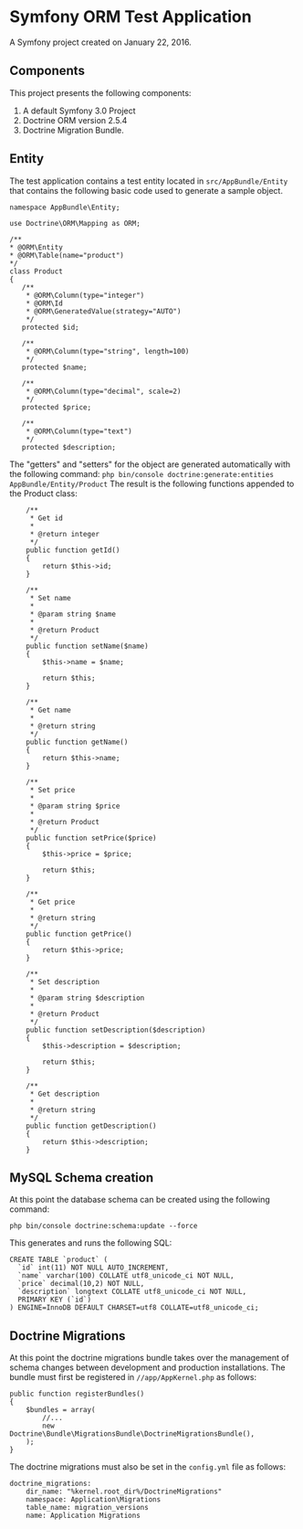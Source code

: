 Symfony ORM Test Application
========

A Symfony project created on January 22, 2016.

## Components
This project presents the following components:
1. A default Symfony 3.0 Project
2. Doctrine ORM version 2.5.4
3. Doctrine Migration Bundle.

## Entity
The test application contains a test entity located in `src/AppBundle/Entity` that contains the following basic code used to generate a sample object.

```
namespace AppBundle\Entity;

use Doctrine\ORM\Mapping as ORM;

/**
* @ORM\Entity
* @ORM\Table(name="product")
*/
class Product
{
   /**
    * @ORM\Column(type="integer")
    * @ORM\Id
    * @ORM\GeneratedValue(strategy="AUTO")
    */
   protected $id;

   /**
    * @ORM\Column(type="string", length=100)
    */
   protected $name;

   /**
    * @ORM\Column(type="decimal", scale=2)
    */
   protected $price;

   /**
    * @ORM\Column(type="text")
    */
   protected $description;
```
The "getters" and "setters" for the object are generated automatically with the following command:
```php bin/console doctrine:generate:entities AppBundle/Entity/Product```
The result is the following functions appended to the Product class:
```
    /**
     * Get id
     *
     * @return integer
     */
    public function getId()
    {
        return $this->id;
    }

    /**
     * Set name
     *
     * @param string $name
     *
     * @return Product
     */
    public function setName($name)
    {
        $this->name = $name;

        return $this;
    }

    /**
     * Get name
     *
     * @return string
     */
    public function getName()
    {
        return $this->name;
    }

    /**
     * Set price
     *
     * @param string $price
     *
     * @return Product
     */
    public function setPrice($price)
    {
        $this->price = $price;

        return $this;
    }

    /**
     * Get price
     *
     * @return string
     */
    public function getPrice()
    {
        return $this->price;
    }

    /**
     * Set description
     *
     * @param string $description
     *
     * @return Product
     */
    public function setDescription($description)
    {
        $this->description = $description;

        return $this;
    }

    /**
     * Get description
     *
     * @return string
     */
    public function getDescription()
    {
        return $this->description;
    }
```
## MySQL Schema creation
At this point the database schema can be created using the following command:
```
php bin/console doctrine:schema:update --force
```
This generates and runs the following SQL:
```
CREATE TABLE `product` (
  `id` int(11) NOT NULL AUTO_INCREMENT,
  `name` varchar(100) COLLATE utf8_unicode_ci NOT NULL,
  `price` decimal(10,2) NOT NULL,
  `description` longtext COLLATE utf8_unicode_ci NOT NULL,
  PRIMARY KEY (`id`)
) ENGINE=InnoDB DEFAULT CHARSET=utf8 COLLATE=utf8_unicode_ci;
```
## Doctrine Migrations
At this point the doctrine migrations bundle takes over the management of schema changes between development and production installations.  The bundle must first be registered in ``//app/AppKernel.php`` as follows:
```
public function registerBundles()
{
    $bundles = array(
        //...
        new Doctrine\Bundle\MigrationsBundle\DoctrineMigrationsBundle(),
    );
}
```
The doctrine migrations must also be set in the ``config.yml`` file as follows:
```
doctrine_migrations:
    dir_name: "%kernel.root_dir%/DoctrineMigrations"
    namespace: Application\Migrations
    table_name: migration_versions
    name: Application Migrations
```
